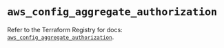 # `aws_config_aggregate_authorization`

Refer to the Terraform Registry for docs: [`aws_config_aggregate_authorization`](https://registry.terraform.io/providers/hashicorp/aws/5.65.0/docs/resources/config_aggregate_authorization).
